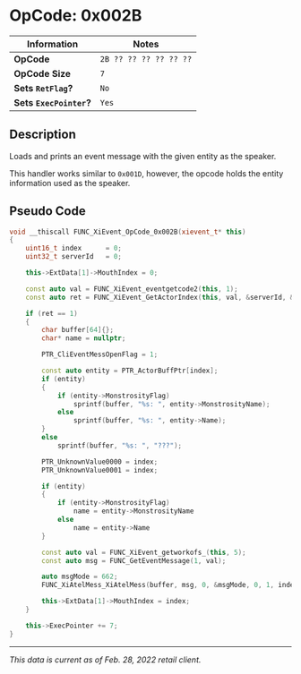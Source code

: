 # OpCode: 0x002B

| Information               | Notes |
|---                        |---    |
| **OpCode**                | `2B ?? ?? ?? ?? ?? ??` |
| **OpCode Size**           | `7`   |
| **Sets `RetFlag`?**       | `No`  |
| **Sets `ExecPointer`?**   | `Yes` |

## Description

Loads and prints an event message with the given entity as the speaker.

This handler works similar to `0x001D`, however, the opcode holds the entity information used as the speaker.

## Pseudo Code

```cpp
void __thiscall FUNC_XiEvent_OpCode_0x002B(xievent_t* this)
{
    uint16_t index      = 0;
    uint32_t serverId   = 0;

    this->ExtData[1]->MouthIndex = 0;

    const auto val = FUNC_XiEvent_eventgetcode2(this, 1);
    const auto ret = FUNC_XiEvent_GetActorIndex(this, val, &serverId, &index);

    if (ret == 1)
    {
        char buffer[64]{};
        char* name = nullptr;

        PTR_CliEventMessOpenFlag = 1;

        const auto entity = PTR_ActorBuffPtr[index];
        if (entity)
        {
            if (entity->MonstrosityFlag)
                sprintf(buffer, "%s: ", entity->MonstrosityName);
            else
                sprintf(buffer, "%s: ", entity->Name);
        }
        else
            sprintf(buffer, "%s: ", "???");

        PTR_UnknownValue0000 = index;
        PTR_UnknownValue0001 = index;

        if (entity)
        {
            if (entity->MonstrosityFlag)
                name = entity->MonstrosityName
            else
                name = entity->Name
        }

        const auto val = FUNC_XiEvent_getworkofs_(this, 5);
        const auto msg = FUNC_GetEventMessage(1, val);

        auto msgMode = 662;
        FUNC_XiAtelMess_XiAtelMess(buffer, msg, 0, &msgMode, 0, 1, index, name);

        this->ExtData[1]->MouthIndex = index;
    }

    this->ExecPointer += 7;
}
```

---

_This data is current as of Feb. 28, 2022 retail client._